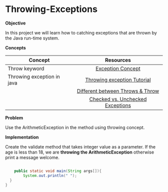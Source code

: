 # Throwing-Exceptions



**Objective**

In this project we will learn how to catching exceptions that are thrown by the Java run-time system. 

**Concepts**

| Concept   |      Resources      |
|----------|:-------------:|
|Throw keyword|[Exception Concept](https://www.digitalocean.com/community/tutorials/exception-handling-in-java)|
|Throwing exception in java |[Throwing exception Tutorial](https://www.youtube.com/watch?v=kAOYeVYtukY)|
||[Different between Throws & Throw](https://rollbar.com/blog/how-to-use-the-throws-keyword-in-java-and-when-to-use-throw/#:~:text=The%20throws%20keyword%20is%20used,be%20thrown%20from%20a%20method.)|
||[Checked vs. Unchecked Exceptions ](https://www.youtube.com/watch?v=bCPClyGsVhc)|

**Problem**

Use the ArithmeticException in the method using throwing concept.

**Implementation**

Create the validate method that takes integer value as a parameter. If the age is less than 18, 
we are **throwing the ArithmeticException** otherwise print a message welcome.


```Java

    public static void main(String args[]){   
        System.out.println(" ");    
  }    
}    
```

